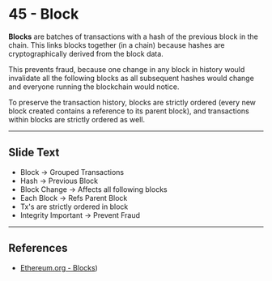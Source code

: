 # 45 - Block

**Blocks** are batches of transactions with a hash of the previous block in the chain. This links blocks together (in a chain) because hashes are cryptographically derived from the block data. 

This prevents fraud, because one change in any block in history would invalidate all the following blocks as all subsequent hashes would change and everyone running the blockchain would notice. 

To preserve the transaction history, blocks are strictly ordered (every new block created contains a reference to its parent block), and transactions within blocks are strictly ordered as well.

---
## Slide Text
- Block -> Grouped Transactions
- Hash -> Previous Block
- Block Change -> Affects all following blocks
- Each Block -> Refs Parent Block
- Tx's are strictly ordered in block
- Integrity Important -> Prevent Fraud 
---
## References
-  [Ethereum.org - Blocks](https://ethereum.org/en/developers/docs/blocks/))